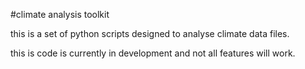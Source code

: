 #climate analysis toolkit

this is a set of python scripts designed to analyse climate data files.

this is code is currently in development and not all features will work.
